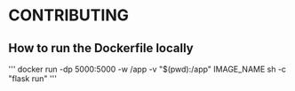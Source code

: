 # CONTRIBUTING

## How to run the Dockerfile locally

'''
docker run -dp 5000:5000 -w /app -v "$(pwd):/app" IMAGE_NAME sh -c "flask run"
'''